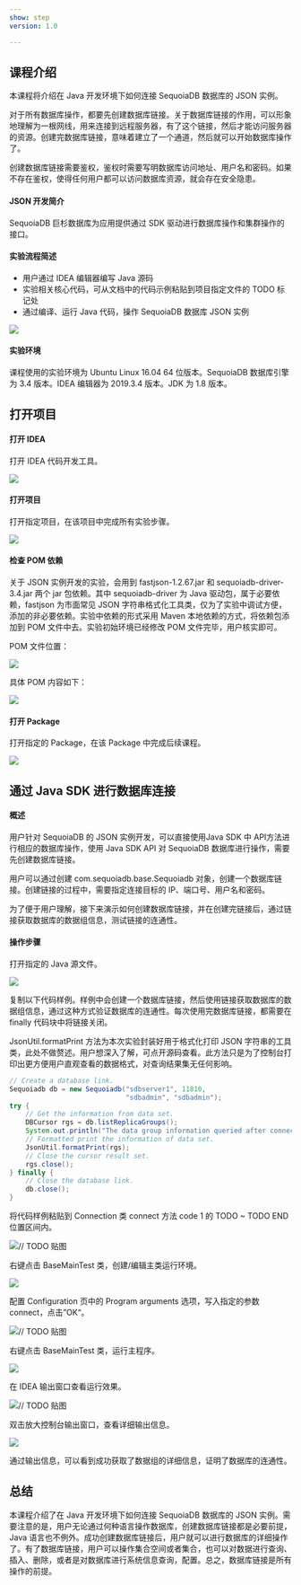 ```yaml
---
show: step
version: 1.0

---
```


## 课程介绍

本课程将介绍在 Java 开发环境下如何连接 SequoiaDB 数据库的 JSON 实例。

对于所有数据库操作，都要先创建数据库链接。关于数据库链接的作用，可以形象地理解为一根网线，用来连接到远程服务器，有了这个链接，然后才能访问服务器的资源。创建完数据库链接，意味着建立了一个通道，然后就可以开始数据库操作了。

创建数据库链接需要鉴权，鉴权时需要写明数据库访问地址、用户名和密码。如果不存在鉴权，使得任何用户都可以访问数据库资源，就会存在安全隐患。

#### JSON 开发简介

SequoiaDB 巨杉数据库为应用提供通过 SDK 驱动进行数据库操作和集群操作的接口。

#### 实验流程简述

- 用户通过 IDEA 编辑器编写 Java 源码
- 实验相关核心代码，可从文档中的代码示例粘贴到项目指定文件的 TODO 标记处
- 通过编译、运行 Java 代码，操作 SequoiaDB 数据库 JSON 实例
 
![](https://doc.shiyanlou.com/courses/1736/1207281/7b1731fc121e3b460dcd9841eb0218a6-0)

#### 实验环境

课程使用的实验环境为 Ubuntu Linux 16.04 64 位版本。SequoiaDB 数据库引擎为 3.4 版本。IDEA 编辑器为 2019.3.4 版本。JDK 为 1.8 版本。

## 打开项目

#### 打开 IDEA

打开 IDEA 代码开发工具。

![](https://doc.shiyanlou.com/courses/1736/1207281/06650396616c742995bb63fcf933fac5-0)

#### 打开项目

打开指定项目，在该项目中完成所有实验步骤。

![](https://doc.shiyanlou.com/courses/1736/1207281/9f17386c8098e8f4e46634f208fcd36b-0)

#### 检查 POM 依赖

关于 JSON 实例开发的实验，会用到 fastjson-1.2.67.jar 和 sequoiadb-driver-3.4.jar 两个 jar 包依赖。其中 sequoiadb-driver 为 Java 驱动包，属于必要依赖，fastjson 为市面常见 JSON 字符串格式化工具类，仅为了实验中调试方便，添加的非必要依赖。实验中依赖的形式采用 Maven 本地依赖的方式，将依赖包添加到 POM 文件中去。实验初始环境已经修改 POM 文件完毕，用户核实即可。

POM 文件位置：

![](https://doc.shiyanlou.com/courses/1736/1207281/30b1f7ba3794815a0498e9a4c9f74760-0)

具体 POM 内容如下：

![](https://doc.shiyanlou.com/courses/1736/1207281/d90499be09e608cfdf801e7d9e9522a5-0)

#### 打开 Package

打开指定的 Package，在该 Package 中完成后续课程。

![](https://doc.shiyanlou.com/courses/1736/1207281/fe6a1ec2f1298f67b6eda21bcebf8bad-0)

## 通过 Java SDK 进行数据库连接

#### 概述

用户针对 SequoiaDB 的 JSON 实例开发，可以直接使用Java SDK 中 API方法进行相应的数据库操作，使用 Java SDK API 对 SequoiaDB 数据库进行操作，需要先创建数据库链接。

用户可以通过创建 com.sequoiadb.base.Sequoiadb 对象，创建一个数据库链接。创建链接的过程中，需要指定连接目标的 IP、端口号、用户名和密码。

为了便于用户理解，接下来演示如何创建数据库链接，并在创建完链接后，通过链接获取数据库的数据组信息，测试链接的连通性。

#### 操作步骤

打开指定的 Java 源文件。

![](https://doc.shiyanlou.com/courses/1736/1207281/812e1a2eddc2096ba4df5fc491986425-0)

复制以下代码样例。样例中会创建一个数据库链接，然后使用链接获取数据库的数据组信息，通过这种方式验证数据库的连通性。每次使用完数据库链接，都需要在 finally 代码块中将链接关闭。

JsonUtil.formatPrint 方法为本次实验封装好用于格式化打印 JSON 字符串的工具类，此处不做赘述。用户想深入了解，可点开源码查看。此方法只是为了控制台打印出更方便用户直观查看的数据格式，对查询结果集无任何影响。

```java
// Create a database link.
Sequoiadb db = new Sequoiadb("sdbserver1", 11810,
                             "sdbadmin", "sdbadmin");
try {
    // Get the information from data set.
    DBCursor rgs = db.listReplicaGroups();
    System.out.println("The data group information queried after connecting to the database is:");
    // Formatted print the information of data set.
    JsonUtil.formatPrint(rgs);
    // Close the cursor result set.
    rgs.close();
} finally {
    // Close the database link.
    db.close();
}
```

将代码样例粘贴到 Connection 类 connect 方法 code 1 的 TODO ~ TODO END 位置区间内。

![// TODO 贴图](https://doc.shiyanlou.com/courses/1736/1207281/210c37dfeecbdcc1f58bf4f3858aaf8b-0)

右键点击 BaseMainTest 类，创建/编辑主类运行环境。

![](https://doc.shiyanlou.com/courses/1736/1207281/83df5b68653c29e9b5ad072f3d796319-0)

配置 Configuration 页中的 Program arguments 选项，写入指定的参数 connect，点击”OK“。

![// TODO 贴图](https://doc.shiyanlou.com/courses/1736/1207281/92654200ea5f6c60ba2675e471281325-0) 

右键点击 BaseMainTest 类，运行主程序。

![](https://doc.shiyanlou.com/courses/1736/1207281/3379a6374114e3d5d99f54681797e281-0)

在 IDEA 输出窗口查看运行效果。

![// TODO 贴图](https://doc.shiyanlou.com/courses/1736/1207281/4f5f062cc4adaf1d4fc970936a6ca054-0)

双击放大控制台输出窗口，查看详细输出信息。

![](https://doc.shiyanlou.com/courses/1736/1207281/9cb655d55310e713fcbb089d4763b8bc-0)

通过输出信息，可以看到成功获取了数据组的详细信息，证明了数据库的连通性。

## 总结

本课程介绍了在 Java 开发环境下如何连接 SequoiaDB 数据库的 JSON 实例。需要注意的是，用户无论通过何种语言操作数据库，创建数据库链接都是必要前提，Java 语言也不例外。成功创建数据库链接后，用户就可以进行数据库的详细操作了。有了数据库链接，用户可以操作集合空间或者集合，也可以对数据进行查询、插入、删除，或者是对数据库进行系统信息查询，配置。总之，数据库链接是所有操作的前提。
